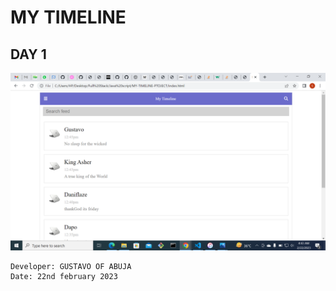 # MY TIMELINE

## DAY 1

![](./Screenshot%20(12).png)

``````
Developer: GUSTAVO OF ABUJA
Date: 22nd february 2023
``````